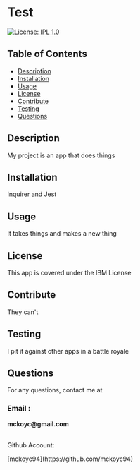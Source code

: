 
  # Test
  [![License: IPL 1.0](https://img.shields.io/badge/License-IPL%201.0-blue.svg)](https://opensource.org/licenses/IPL-1.0)
  
  ## Table of Contents
  * [Description](#description)
  * [Installation](#installation)
  * [Usage](#usage)
  * [License](#license)
  * [Contribute](#contribute)
  * [Testing](#testing)
  * [Questions](#questions)
    
  ## Description
  <p> My project is an app that does things </p>
  
  ## Installation
  <p> Inquirer and Jest </p>

  ## Usage
  <p> It takes things and makes a new thing </p>

  ## License
  <p> This app is covered under the IBM License </p>
  
  ## Contribute
  <p> They can't </p>

  ## Testing
  <p> I pit it against other apps in a battle royale </p>

  ## Questions
  <p> For any questions, contact me at </p>
  <h3> Email : </h3>
  <strong>mckoyc@gmail.com</strong>
  <br></br>
  <p> Github Account:</p>  
  [mckoyc94](https://github.com/mckoyc94)

